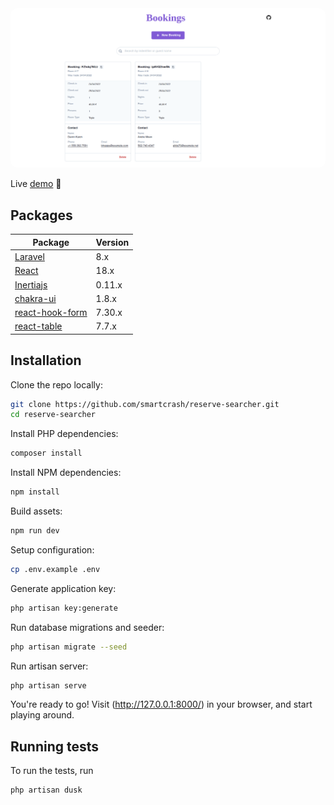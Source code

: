 <div align="center" >
    <img alt="sponsors" src="screenshot.png" style="border-radius: 10px; overflow: hidden">
</div>

Live [demo](https://reserve-searcher.herokuapp.com/) 🚀

## Packages

| Package                                          | Version |
| ------------------------------------------------ | ------- |
| [Laravel](https://laravel.com/)                  | 8.x     |
| [React](https://reactjs.org/)                    | 18.x    |
| [Inertiajs](https://inertiajs.com/)              | 0.11.x  |
| [chakra-ui](https://chakra-ui.com/)              | 1.8.x   |
| [react-hook-form](https://react-hook-form.com/)  | 7.30.x  |
| [react-table](https://react-table.tanstack.com/) | 7.7.x   |

## Installation

Clone the repo locally:

```sh
git clone https://github.com/smartcrash/reserve-searcher.git
cd reserve-searcher
```

Install PHP dependencies:

```sh
composer install
```

Install NPM dependencies:

```sh
npm install
```

Build assets:

```sh
npm run dev
```

Setup configuration:

```sh
cp .env.example .env
```

Generate application key:

```sh
php artisan key:generate
```

Run database migrations and seeder:

```sh
php artisan migrate --seed
```

Run artisan server:

```sh
php artisan serve
```

You're ready to go! Visit (http://127.0.0.1:8000/) in your browser, and start playing around.

## Running tests

To run the tests, run

```
php artisan dusk
```
